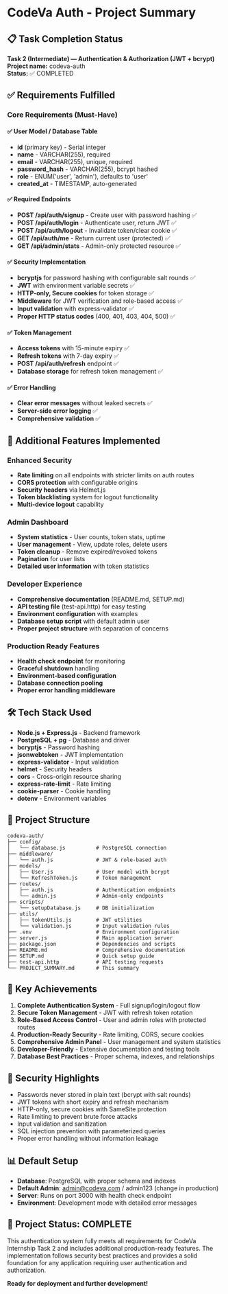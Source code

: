 # CodeVa Auth - Project Summary

## 📋 Task Completion Status

**Task 2 (Intermediate) — Authentication & Authorization (JWT + bcrypt)**  
**Project name:** codeva-auth  
**Status:** ✅ COMPLETED

## ✅ Requirements Fulfilled

### Core Requirements (Must-Have)

#### ✅ User Model / Database Table
- **id** (primary key) - Serial integer
- **name** - VARCHAR(255), required
- **email** - VARCHAR(255), unique, required
- **password_hash** - VARCHAR(255), bcrypt hashed
- **role** - ENUM('user', 'admin'), defaults to 'user'
- **created_at** - TIMESTAMP, auto-generated

#### ✅ Required Endpoints
- **POST /api/auth/signup** - Create user with password hashing ✅
- **POST /api/auth/login** - Authenticate user, return JWT ✅
- **POST /api/auth/logout** - Invalidate token/clear cookie ✅
- **GET /api/auth/me** - Return current user (protected) ✅
- **GET /api/admin/stats** - Admin-only protected resource ✅

#### ✅ Security Implementation
- **bcryptjs** for password hashing with configurable salt rounds ✅
- **JWT** with environment variable secrets ✅
- **HTTP-only, Secure cookies** for token storage ✅
- **Middleware** for JWT verification and role-based access ✅
- **Input validation** with express-validator ✅
- **Proper HTTP status codes** (400, 401, 403, 404, 500) ✅

#### ✅ Token Management
- **Access tokens** with 15-minute expiry ✅
- **Refresh tokens** with 7-day expiry ✅
- **POST /api/auth/refresh** endpoint ✅
- **Database storage** for refresh token management ✅

#### ✅ Error Handling
- **Clear error messages** without leaked secrets ✅
- **Server-side error logging** ✅
- **Comprehensive validation** ✅

## 🚀 Additional Features Implemented

### Enhanced Security
- **Rate limiting** on all endpoints with stricter limits on auth routes
- **CORS protection** with configurable origins
- **Security headers** via Helmet.js
- **Token blacklisting** system for logout functionality
- **Multi-device logout** capability

### Admin Dashboard
- **System statistics** - User counts, token stats, uptime
- **User management** - View, update roles, delete users
- **Token cleanup** - Remove expired/revoked tokens
- **Pagination** for user lists
- **Detailed user information** with token statistics

### Developer Experience
- **Comprehensive documentation** (README.md, SETUP.md)
- **API testing file** (test-api.http) for easy testing
- **Environment configuration** with examples
- **Database setup script** with default admin user
- **Proper project structure** with separation of concerns

### Production Ready Features
- **Health check endpoint** for monitoring
- **Graceful shutdown** handling
- **Environment-based configuration**
- **Database connection pooling**
- **Proper error handling middleware**

## 🛠️ Tech Stack Used

- **Node.js + Express.js** - Backend framework
- **PostgreSQL + pg** - Database and driver
- **bcryptjs** - Password hashing
- **jsonwebtoken** - JWT implementation
- **express-validator** - Input validation
- **helmet** - Security headers
- **cors** - Cross-origin resource sharing
- **express-rate-limit** - Rate limiting
- **cookie-parser** - Cookie handling
- **dotenv** - Environment variables

## 📁 Project Structure

```
codeva-auth/
├── config/
│   └── database.js          # PostgreSQL connection
├── middleware/
│   └── auth.js              # JWT & role-based auth
├── models/
│   ├── User.js              # User model with bcrypt
│   └── RefreshToken.js      # Token management
├── routes/
│   ├── auth.js              # Authentication endpoints
│   └── admin.js             # Admin-only endpoints
├── scripts/
│   └── setupDatabase.js     # DB initialization
├── utils/
│   ├── tokenUtils.js        # JWT utilities
│   └── validation.js        # Input validation rules
├── .env                     # Environment configuration
├── server.js                # Main application server
├── package.json             # Dependencies and scripts
├── README.md                # Comprehensive documentation
├── SETUP.md                 # Quick setup guide
├── test-api.http            # API testing requests
└── PROJECT_SUMMARY.md       # This summary
```

## 🎯 Key Achievements

1. **Complete Authentication System** - Full signup/login/logout flow
2. **Secure Token Management** - JWT with refresh token rotation
3. **Role-Based Access Control** - User and admin roles with protected routes
4. **Production-Ready Security** - Rate limiting, CORS, secure cookies
5. **Comprehensive Admin Panel** - User management and system statistics
6. **Developer-Friendly** - Extensive documentation and testing tools
7. **Database Best Practices** - Proper schema, indexes, and relationships

## 🔐 Security Highlights

- Passwords never stored in plain text (bcrypt with salt rounds)
- JWT tokens with short expiry and refresh mechanism
- HTTP-only, secure cookies with SameSite protection
- Rate limiting to prevent brute force attacks
- Input validation and sanitization
- SQL injection prevention with parameterized queries
- Proper error handling without information leakage

## 📊 Default Setup

- **Database**: PostgreSQL with proper schema and indexes
- **Default Admin**: admin@codeva.com / admin123 (change in production)
- **Server**: Runs on port 3000 with health check endpoint
- **Environment**: Development mode with detailed error messages

## 🎉 Project Status: COMPLETE

This authentication system fully meets all requirements for CodeVa Internship Task 2 and includes additional production-ready features. The implementation follows security best practices and provides a solid foundation for any application requiring user authentication and authorization.

**Ready for deployment and further development!**
